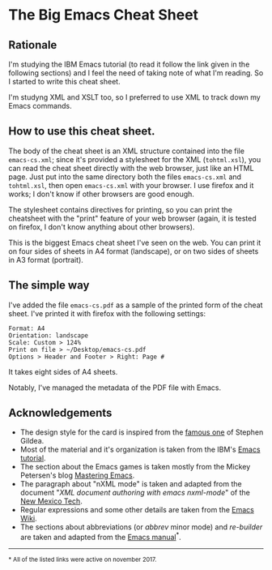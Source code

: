 # The Big Emacs Cheat Sheet

## Rationale

I'm studying the IBM Emacs tutorial (to read it follow the link given
in the following sections) and I feel the need of taking note of what
I'm reading. So I started to write this cheat sheet.

I'm studyng XML and XSLT too, so I preferred to use XML to track down
my Emacs commands.


## How to use this cheat sheet.

The body of the cheat sheet is an XML structure contained into the
file `emacs-cs.xml`; since it's provided a stylesheet for the XML
(`tohtml.xsl`), you can read the cheat sheet directly with the web
browser, just like an HTML page. Just put into the same directory both
the files `emacs-cs.xml` and `tohtml.xsl`, then open `emacs-cs.xml`
with your browser. I use firefox and it works; I don't know if other
browsers are good enough.

The stylesheet contains directives for printing, so you can print the
cheatsheet with the "print" feature of your web browser (again, it is
tested on firefox, I don't know anything about other browsers).

This is the biggest Emacs cheat sheet I've seen on the web. You can
print it on four sides of sheets in A4 format (landscape), or on two
sides of sheets in A3 format (portrait).


## The simple way

I've added the file `emacs-cs.pdf` as a sample of the printed form of
the cheat sheet. I've printed it with firefox with the following
settings:

    Format: A4
    Orientation: landscape
    Scale: Custom > 124%
    Print on file > ~/Desktop/emacs-cs.pdf
    Options > Header and Footer > Right: Page #

It takes eight sides of A4 sheets.

Notably, I've managed the metadata of the PDF file with Emacs.


## Acknowledgements

* The design style for the card is inspired from the [famous one][1]
  of Stephen Gildea.
* Most of the material and it's organization is taken from
  the IBM's [Emacs tutorial][2].
* The section about the Emacs games is taken mostly from the
  Mickey Petersen's blog [Mastering Emacs][3].
* The paragraph about "nXML mode" is taken and adapted from the
  document "*XML document authoring with emacs nxml-mode*" of the
  [New Mexico Tech][6].
* Regular expressions and some other details are taken from
  the [Emacs Wiki][4].
* The sections about abbreviations (or *abbrev* minor mode) and
  *re-builder* are taken and adapted from the [Emacs
  manual][5]<sup>*</sup>.

<hr />
<small>* All of the listed links were active on november 2017.</small>

[1]: https://www.gnu.org/software/emacs/refcards/pdf/refcard.pdf
[2]: https://www.ibm.com/developerworks/aix/tutorials/au-emacs1/index.html
[3]: https://www.masteringemacs.org/article/fun-games-in-emacs
[4]: https://www.emacswiki.org
[5]: https://www.gnu.org/software/emacs/manual/
[6]: http://www.nmt.edu/tcc/help/pubs/nxml/


